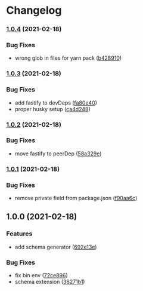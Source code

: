 # Changelog

### [1.0.4](https://www.github.com/Coobaha/typed-fastify/compare/v1.0.3...v1.0.4) (2021-02-18)


### Bug Fixes

* wrong glob in files for yarn pack ([b428910](https://www.github.com/Coobaha/typed-fastify/commit/b4289108c8d8ddbbfe60d6028b53ad09c6367392))

### [1.0.3](https://www.github.com/Coobaha/typed-fastify/compare/v1.0.2...v1.0.3) (2021-02-18)


### Bug Fixes

* add fastify to devDeps ([fa80e40](https://www.github.com/Coobaha/typed-fastify/commit/fa80e40544b67b9689426f3ab2e02bf4b864dca1))
* proper husky setup ([ca4d248](https://www.github.com/Coobaha/typed-fastify/commit/ca4d248d401705dbc6219fe6de7049839ac0ab95))

### [1.0.2](https://www.github.com/Coobaha/typed-fastify/compare/v1.0.1...v1.0.2) (2021-02-18)


### Bug Fixes

* move fastify to peerDep ([58a329e](https://www.github.com/Coobaha/typed-fastify/commit/58a329ea53be06b35e7d5a9526b18c6e0d306930))

### [1.0.1](https://www.github.com/Coobaha/typed-fastify/compare/v1.0.0...v1.0.1) (2021-02-18)


### Bug Fixes

* remove private field from package.json ([f90aa6c](https://www.github.com/Coobaha/typed-fastify/commit/f90aa6c18f81c5b84c1a0972708359e638bf2465))

## 1.0.0 (2021-02-18)


### Features

* add schema generator ([692e13e](https://www.github.com/Coobaha/typed-fastify/commit/692e13e2b57ef98db6bfe51e0967ad682b24362a))


### Bug Fixes

* fix bin env ([72ce896](https://www.github.com/Coobaha/typed-fastify/commit/72ce896f72b9f5919bf29ce32b8c4f98d8576fa6))
* schema extension ([38271b1](https://www.github.com/Coobaha/typed-fastify/commit/38271b173d75cf7194fd72a5a351635623b00bff))
